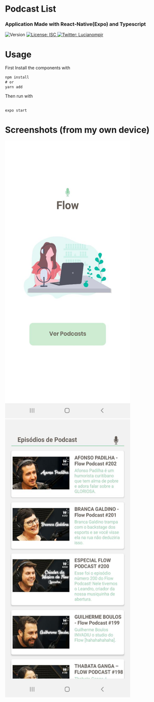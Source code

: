 # Podcast List
### Application Made with React-Native(Expo) and Typescript

<p>
  <img alt="Version" src="https://img.shields.io/badge/version-1.0.0-blue.svg?cacheSeconds=2592000" />
  <a href="#" target="_blank">
    <img alt="License: ISC" src="https://img.shields.io/badge/License-ISC-yellow.svg" />
  </a>
  <a href="https://twitter.com/Lucianompjr" target="_blank">
    <img alt="Twitter: Lucianompjr" src="https://img.shields.io/twitter/follow/Lucianompjr.svg?style=social" />
  </a>
</p>

# Usage

First Install the components with

```
npm install
# or
yarn add

```
Then run with
```

expo start

```

# Screenshots (from my own device)

<img src="https://github.com/LucianoPierdona/podcast-list/blob/master/assets/readme1.jpeg" width=412 height=914>
<img src="https://github.com/LucianoPierdona/podcast-list/blob/master/assets/readme2.jpeg" width=412 height=914>
